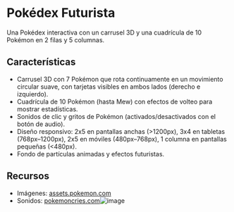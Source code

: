 # Pokédex Futurista

Una Pokédex interactiva con un carrusel 3D y una cuadrícula de 10 Pokémon en 2 filas y 5 columnas.

## Características
- Carrusel 3D con 7 Pokémon que rota continuamente en un movimiento circular suave, con tarjetas visibles en ambos lados (derecho e izquierdo).
- Cuadrícula de 10 Pokémon (hasta Mew) con efectos de volteo para mostrar estadísticas.
- Sonidos de clic y gritos de Pokémon (activados/desactivados con el botón de audio).
- Diseño responsivo: 2x5 en pantallas anchas (>1200px), 3x4 en tabletas (768px–1200px), 2x5 en móviles (480px–768px), 1 columna en pantallas pequeñas (<480px).
- Fondo de partículas animadas y efectos futuristas.

## Recursos
- Imágenes: [assets.pokemon.com](https://assets.pokemon.com)
- Sonidos: [pokemoncries.com](https://pokemoncries.com)![image](https://github.com/user-attachments/assets/4c4a9d3d-37f8-4551-98b4-2b3ea8305c0a)
